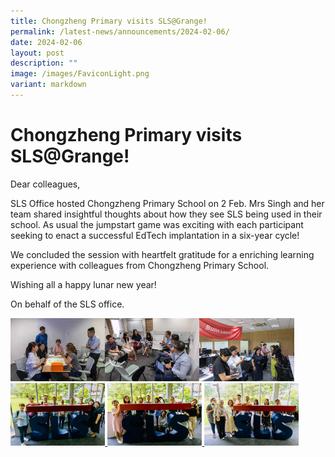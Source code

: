 ```yaml
---
title: Chongzheng Primary visits SLS@Grange!
permalink: /latest-news/announcements/2024-02-06/
date: 2024-02-06
layout: post
description: ""
image: /images/FaviconLight.png
variant: markdown
---
```

<h1>Chongzheng Primary visits SLS@Grange!</h1>
<p>Dear colleagues,

SLS Office hosted Chongzheng Primary School on 2 Feb. Mrs Singh and her team shared insightful thoughts about how they see SLS being used in their school. As usual the jumpstart game was exciting with each participant seeking to enact a successful EdTech implantation in a six-year cycle!

We concluded the session with heartfelt gratitude for a enriching learning experience with colleagues from Chongzheng Primary School.

Wishing all a happy lunar new year!

On behalf of the SLS office.</p>
	
<a href="/images/Resources/JENI4815NY.jpg" target="_blank"><img src="/images/Resources/JENI4815NY.jpg" alt="Visit SLS@Grange;" style="width: 30%; display: inline;"></a><a href="/images/Resources/JENI4808NY.jpg" target="_blank"><img src="/images/Resources/JENI4808NY.jpg" alt="Visit SLS@Grange" style="width: 30%; display: inline;"></a><a href="/images/Resources/JENI4794NY.jpg" target="_blank"><img src="/images/Resources/JENI4794NY.jpg" alt="Visit SLS@Grange" style="width: 30%; display: inline;"></a><a href="/images/Resources/f2690b.jpg" target="_blank"><img src="/images/Resources/f2690b.jpg" style="width: 30%; display: inline;"></a><a href="/images/Resources/fe5bfe.jpg" target="_blank">
<img src="/images/Resources/fe5bfe.jpg" style="width: 30%; display: inline;"></a><a href="/images/Resources/f68791.jpg" target="_blank">
<img src="/images/Resources/f68791.jpg" style="width: 30%; display: inline;"></a>